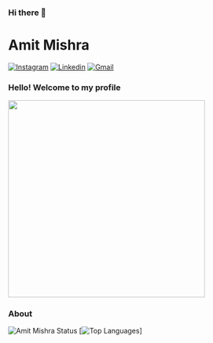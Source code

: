 ### Hi there 👋

# Amit Mishra

[![Instagram](https://img.shields.io/badge/Instagram-white?style=for-the-badge&logo=instagram)](https://www.instagram.com/ammit_mish)
[![Linkedin](https://img.shields.io/badge/LinkedIn-blue?style=for-the-badge&logo=Linkedin)](https://www.linkedin.com/in/amit-mishra-121b18101)
[![Gmail](https://img.shields.io/badge/-Gmail-c14438?style=for-the-badge&logo=Gmail&logoColor=white&link=mailto:amit7mishra3@gmail.com)](mailto:amit7mishra3@gmail.com)

### Hello! Welcome to my profile

<img style="margin: 0 auto" src="http://24.media.tumblr.com/tumblr_mbaezj19Em1rrosvlo1_500.gif" height="400">

### About

![Amit Mishra Status](https://github-readme-stats.vercel.app/api?username=amitmishra7&show_icons=true)
[![Top Languages](https://github-readme-stats.vercel.app/api/top-langs/?username=amitmishra7&layout=compact)]
